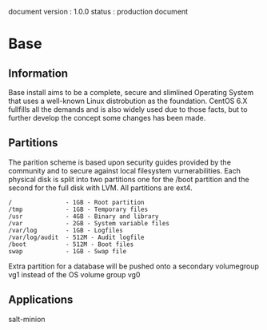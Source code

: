 document
version   :   1.0.0
status    :   production
document

# Base #

## Information ##
Base install aims to be a complete, secure and slimlined Operating System
that uses a well-known Linux distrobution as the foundation. CentOS 6.X 
fullfills all the demands and is also widely used due to those facts, but
to further develop the concept some changes has been made.

## Partitions ##
The parition scheme is based upon security guides provided by the community
and to secure against local filesystem vurnerabilities. Each physical disk
is split into two partitions one for the /boot partition and the second for
the full disk with LVM. All partitions are ext4.

    /               - 1GB - Root partition
    /tmp            - 1GB - Temporary files
    /usr            - 4GB - Binary and library
    /var            - 2GB - System variable files
    /var/log        - 1GB - Logfiles
    /var/log/audit  - 512M - Audit logfile
    /boot           - 512M - Boot files
    swap            - 1GB - Swap file

Extra partition for a database will be pushed onto a secondary volumegroup
vg1 instead of the OS volume group vg0

## Applications ##
salt-minion
